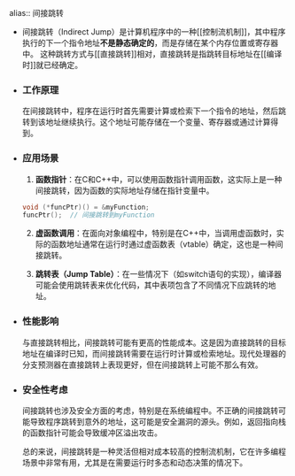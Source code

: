 alias:: 间接跳转

- 间接跳转（Indirect Jump）是计算机程序中的一种[[控制流机制]]，其中程序执行的下一个指令地址**不是静态确定的**，而是存储在某个内存位置或寄存器中。
  这种跳转方式与[[直接跳转]]相对，直接跳转是指跳转目标地址在[[编译时]]就已经确定。
- ### 工作原理
  
  在间接跳转中，程序在运行时首先需要计算或检索下一个指令的地址，然后跳转到该地址继续执行。这个地址可能存储在一个变量、寄存器或通过计算得到。
- ### 应用场景
  
  1. **函数指针**：在C和C++中，可以使用函数指针调用函数，这实际上是一种间接跳转，因为函数的实际地址存储在指针变量中。
   
   ```cpp
   void (*funcPtr)() = &myFunction;
   funcPtr();  // 间接跳转到myFunction
   ```
  
  2. **虚函数调用**：在面向对象编程中，特别是在C++中，当调用虚函数时，实际的函数地址通常在运行时通过虚函数表（vtable）确定，这也是一种间接跳转。
  
  3. **跳转表（Jump Table）**：在一些情况下（如switch语句的实现），编译器可能会使用跳转表来优化代码，其中表项包含了不同情况下应跳转的地址。
- ### 性能影响
  
  与直接跳转相比，间接跳转可能有更高的性能成本。这是因为直接跳转的目标地址在编译时已知，而间接跳转需要在运行时计算或检索地址。现代处理器的分支预测器在直接跳转上表现更好，但在间接跳转上可能不那么有效。
- ### 安全性考虑
  
  间接跳转也涉及安全方面的考虑，特别是在系统编程中。不正确的间接跳转可能导致程序跳转到意外的地址，这可能是安全漏洞的源头。例如，返回指向栈的函数指针可能会导致缓冲区溢出攻击。
  
  总的来说，间接跳转是一种灵活但相对成本较高的控制流机制，它在许多编程场景中非常有用，尤其是在需要运行时多态和动态决策的情况下。